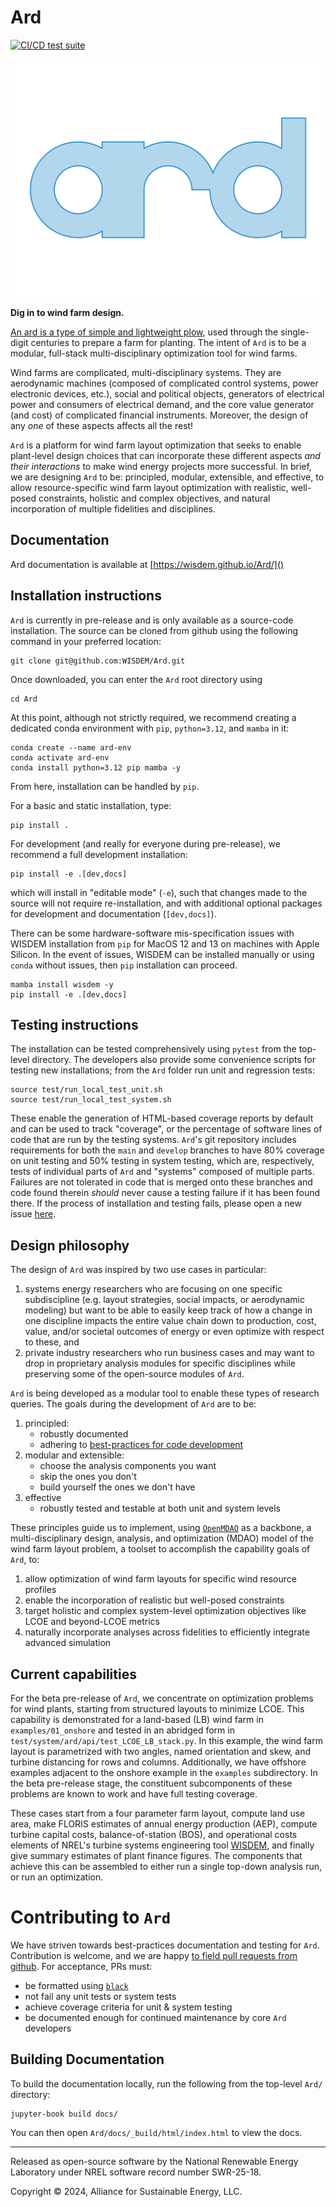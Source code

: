 
# Ard

[![CI/CD test suite](https://github.com/WISDEM/Ard/actions/workflows/python-tests-consolidated.yaml/badge.svg?branch=main)](https://github.com/WISDEM/Ard/actions/workflows/python-tests-consolidated.yaml)

![Ard logo](assets/logomaker/logo.png)

**Dig in to wind farm design.**

<!-- The (aspirationally) foolproof tool for preparing wind farm layouts. -->

[An ard is a type of simple and lightweight plow](https://en.wikipedia.org/wiki/Ard_\(plough\)), used through the single-digit centuries to prepare a farm for planting.
The intent of `Ard` is to be a modular, full-stack multi-disciplinary optimization tool for wind farms.

Wind farms are complicated, multi-disciplinary systems.
They are aerodynamic machines (composed of complicated control systems, power electronic devices, etc.), social and political objects, generators of electrical power and consumers of electrical demand, and the core value generator (and cost) of complicated financial instruments.
Moreover, the design of any *one* of these aspects affects all the rest!

`Ard` is a platform for wind farm layout optimization that seeks to enable plant-level design choices that can incorporate these different aspects _and their interactions_ to make wind energy projects more successful.
In brief, we are designing `Ard` to be: principled, modular, extensible, and effective, to allow resource-specific wind farm layout optimization with realistic, well-posed constraints, holistic and complex objectives, and natural incorporation of multiple fidelities and disciplines.

## Documentation
Ard documentation is available at [https://wisdem.github.io/Ard/]()

## Installation instructions

<!-- `Ard` can be installed locally from the source code with `pip` or through a package manager from PyPI with `pip` or conda-forge with `conda`. -->
<!-- For Windows systems, `conda` is required due to constraints in the WISDEM installation system. -->
<!-- For macOS and Linux, any option is available. -->
`Ard` is currently in pre-release and is only available as a source-code installation.
The source can be cloned from github using the following command in your preferred location:
```shell
git clone git@github.com:WISDEM/Ard.git
```
Once downloaded, you can enter the `Ard` root directory using
```shell
cd Ard
```

At this point, although not strictly required, we recommend creating a dedicated conda environment with `pip`, `python=3.12`, and `mamba` in it:
```shell
conda create --name ard-env
conda activate ard-env
conda install python=3.12 pip mamba -y
```

From here, installation can be handled by `pip`.

For a basic and static installation, type:
```shell
pip install .
```
For development (and really for everyone during pre-release), we recommend a full development installation:
```shell
pip install -e .[dev,docs]
```
which will install in "editable mode" (`-e`), such that changes made to the source will not require re-installation, and with additional optional packages for development and documentation (`[dev,docs]`).

There can be some hardware-software mis-specification issues with WISDEM installation from `pip` for MacOS 12 and 13 on machines with Apple Silicon.
In the event of issues, WISDEM can be installed manually or using `conda` without issues, then `pip` installation can proceed.

```shell
mamba install wisdem -y
pip install -e .[dev,docs]
```

## Testing instructions

The installation can be tested comprehensively using `pytest` from the top-level directory.
The developers also provide some convenience scripts for testing new installations; from the `Ard` folder run unit and regression tests:
```shell
source test/run_local_test_unit.sh
source test/run_local_test_system.sh
```
These enable the generation of HTML-based coverage reports by default and can be used to track "coverage", or the percentage of software lines of code that are run by the testing systems.
`Ard`'s git repository includes requirements for both the `main` and `develop` branches to have 80% coverage on unit testing and 50% testing in system testing, which are, respectively, tests of individual parts of `Ard` and "systems" composed of multiple parts.
Failures are not tolerated in code that is merged onto these branches and code found therein *should* never cause a testing failure if it has been found there.
If the process of installation and testing fails, please open a new issue [here](https://github.com/WISDEM/Ard/issues).

## Design philosophy

The design of `Ard` was inspired by two use cases in particular:
1) systems energy researchers who are focusing on one specific subdiscipline (e.g. layout strategies, social impacts, or aerodynamic modeling) but want to be able to easily keep track of how a change in one discipline impacts the entire value chain down to production, cost, value, and/or societal outcomes of energy or even optimize with respect to these, and
2) private industry researchers who run business cases and may want to drop in proprietary analysis modules for specific disciplines while preserving some of the open-source modules of `Ard`.

`Ard` is being developed as a modular tool to enable these types of research queries.
The goals during the development of `Ard` are to be:
1) principled:
   - robustly documented
   - adhering to [best-practices for code development](https://doi.org/10.2172/2479115)
2) modular and extensible:
   - choose the analysis components you want
   - skip the ones you don't
   - build yourself the ones we don't have
3) effective
    - robustly tested and testable at both unit and system levels

These principles guide us to implement, using [`OpenMDAO`](https://openmdao.org) as a backbone, a multi-disciplinary design, analysis, and optimization (MDAO) model of the wind farm layout problem, a toolset to accomplish the capability goals of `Ard`, to:
1) allow optimization of wind farm layouts for specific wind resource profiles
2) enable the incorporation of realistic but well-posed constraints
3) target holistic and complex system-level optimization objectives like LCOE and beyond-LCOE metrics
4) naturally incorporate analyses across fidelities to efficiently integrate advanced simulation

## Current capabilities

For the beta pre-release of `Ard`, we concentrate on optimization problems for wind plants, starting from structured layouts to minimize LCOE.
This capability is demonstrated for a land-based (LB) wind farm in `examples/01_onshore` and tested in an abridged form in `test/system/ard/api/test_LCOE_LB_stack.py`.
In this example, the wind farm layout is parametrized with two angles, named orientation and skew, and turbine distancing for rows and columns.
Additionally, we have offshore examples adjacent to the onshore example in the `examples` subdirectory.
In the beta pre-release stage, the constituent subcomponents of these problems are known to work and have full testing coverage.

These cases start from a four parameter farm layout, compute land use area, make FLORIS estimates of annual energy production (AEP), compute turbine capital costs, balance-of-station (BOS), and operational costs elements of NREL's turbine systems engineering tool [WISDEM](https://github.com/wisdem/wisdem), and finally give summary estimates of plant finance figures.
The components that achieve this can be assembled to either run a single top-down analysis run, or run an optimization.

# Contributing to `Ard`

We have striven towards best-practices documentation and testing for `Ard`.
Contribution is welcome, and we are happy [to field pull requests from github](https://github.com/WISDEM/Ard/pulls).
For acceptance, PRs must:
- be formatted using [`black`](https://github.com/psf/black)
- not fail any unit tests or system tests
- achieve coverage criteria for unit & system testing
- be documented enough for continued maintenance by core `Ard` developers

## Building Documentation

To build the documentation locally, run the following from the top-level `Ard/` directory:
```shell
jupyter-book build docs/
```
You can then open `Ard/docs/_build/html/index.html` to view the docs.

---

Released as open-source software by the National Renewable Energy Laboratory under NREL software record number SWR-25-18.

Copyright &copy; 2024, Alliance for Sustainable Energy, LLC.

